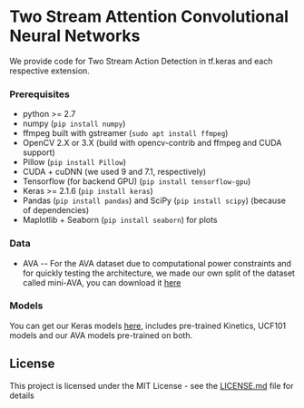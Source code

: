 # Two Stream Attention Convolutional Neural Networks

We provide code for Two Stream Action Detection in tf.keras and each respective extension.

### Prerequisites

* python >= 2.7
* numpy (`pip install numpy`)
* ffmpeg built with gstreamer (`sudo apt install ffmpeg`)
* OpenCV 2.X or 3.X (build with opencv-contrib and ffmpeg and CUDA support)
* Pillow (`pip install Pillow`)
* CUDA + cuDNN (we used 9 and 7.1, respectively)
* Tensorflow (for backend GPU) (`pip install tensorflow-gpu`)
* Keras >= 2.1.6 (`pip install keras`)
* Pandas (`pip install pandas`) and SciPy (`pip install scipy`) (because of dependencies)
* Maplotlib + Seaborn (`pip install seaborn`) for plots

### Data
* AVA -- For the AVA dataset due to computational power constraints and for quickly testing the architecture, we made our own split of the dataset called mini-AVA, you can download it [here](https://www.dropbox.com/sh/vz2fgkucq40w9yo/AABpDyiViYSW4D1BGmNal6Mma?dl=0)

<!-- * UCF101 -- For the UCF101 dataset you can download our provided data here (raw videos, flow (as rgb images), warped flow (as presented in the TSN paper), rgb (rescaled to 224x224) and pose (original and rescaled to 224x224 + joints)) [here](https://drive.google.com/open?id=16DXjG9J5YNQoXKPRaHaLU20MHcQijAs-). Note that the original UCF101 has flow provided in a non-efficient grayscale format.
-->

### Models

You can get our Keras models [here](https://www.dropbox.com/sh/jlg3qzxw7kr2lvx/AADIxcp_XaW4I5xROFYG4u3ba?dl=0), includes pre-trained Kinetics, UCF101 models and our AVA models pre-trained on both.

## License

This project is licensed under the MIT License - see the [LICENSE.md](LICENSE.md) file for details
